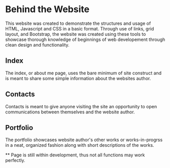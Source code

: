 # Behind the Website

This website was created to demonstrate the structures and usage of HTML, Javascript and CSS in a basic format. Through use of links, grid layout, and Bootstrap, the website was created using these tools to showcase thorough knowledge of beginnings of  web developement through clean design and functionality.

## Index

The index, or about me page, uses the bare minimum of site construct and is meant to share some simple information about the websites author.

## Contacts

Contacts is meant to give anyone visiting the site an opportunity to open communications between themselves and the website author.

## Portfolio

The portfolio showcases website author's other works or works-in-progrss in a neat, organized fashion along with short descriptions of the works.

** Page is still within development, thus not all functions may work perfectly.